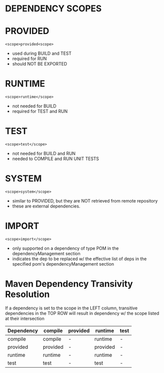 # DEPENDENCY SCOPES

# PROVIDED
    <scope>provided<scope>
- used during BUILD and TEST
- required for RUN
- should NOT BE EXPORTED

# RUNTIME
    <scope>runtime</scope>
- not needed for BUILD
- required for TEST and RUN

# TEST
    <scope>test</scope>
- not needed for BUILD and RUN
- needed to COMPILE and RUN UNIT TESTS

# SYSTEM
    <scope>system</scope>
- similar to PROVIDED, but they are NOT retrieved from remote repository
- these are external dependencies.

# IMPORT
    <scope>import</scope>
- only supported on a dependency of type POM in the dependencyManagement section
- indicates the dep to be replaced w/ the effective list of deps in the specified pom's 
dependencyManagement section

# Maven Dependency Transivity Resolution
If a dependency is set to the scope in the LEFT column, transitive dependencies in the TOP ROW
will result in dependency w/ the scope listed at their intersection

| Dependency | compile | provided | runtime | test |
| --- | --- | --- | --- | --- |
| compile | compile | - | runtime | - |
| provided | provided | - | provided | - |
| runtime | runtime | - | runtime | - |
| test | test | - | test | - |
